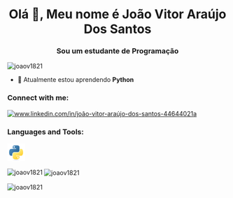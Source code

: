 <h1 align="center">Olá 👋, Meu nome é João Vitor Araújo Dos Santos</h1>
<h3 align="center">Sou um estudante de Programação</h3>

<p align="left"> <img src="https://komarev.com/ghpvc/?username=joaov1821&label=Profile%20views&color=0e75b6&style=flat" alt="joaov1821" /> </p>

- 🌱 Atualmente estou aprendendo **Python**

<h3 align="left">Connect with me:</h3>
<p align="left">
<a href="https://linkedin.com/in/www.linkedin.com/in/joão-vitor-araújo-dos-santos-44644021a" target="blank"><img align="center" src="https://raw.githubusercontent.com/rahuldkjain/github-profile-readme-generator/master/src/images/icons/Social/linked-in-alt.svg" alt="www.linkedin.com/in/joão-vitor-araújo-dos-santos-44644021a" height="30" width="40" /></a>
</p>

<h3 align="left">Languages and Tools:</h3>
<p align="left"> <a href="https://www.python.org" target="_blank"> <img src="https://raw.githubusercontent.com/devicons/devicon/master/icons/python/python-original.svg" alt="python" width="40" height="40"/> </a> </p>

<p><img align="left" src="https://github-readme-stats.vercel.app/api/top-langs?username=joaov1821&show_icons=true&theme=tokyonight&locale=en&layout=compact" alt="joaov1821" /></p>

<p>&nbsp;<img align="center" src="https://github-readme-stats.vercel.app/api?username=joaov1821&show_icons=true&theme=dracula&locale=en" alt="joaov1821" /></p>

<p><img align="center" src="https://github-readme-streak-stats.herokuapp.com/?user=joaov1821&" alt="joaov1821" /></p>
